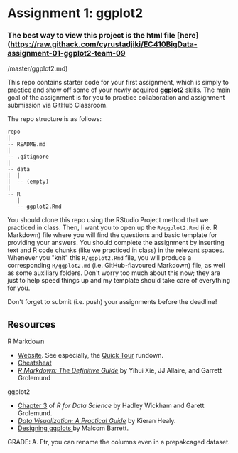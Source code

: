 # Assignment 1: ggplot2

### The best way to view this project is the html file [here](https://raw.githack.com/cyrustadjiki/EC410BigData-assignment-01-ggplot2-team-09
/master/ggplot2.md)

This repo contains starter code for your first assignment, which is simply to practice and show off some of your newly acquired **ggplot2** skills. The main goal of the assignment is for you to practice collaboration and assignment submission via GitHub Classroom.

The repo structure is as follows:

```
repo
|
-- README.md
|
-- .gitignore
|
-- data
|  |
|  -- (empty)
|
-- R
   |
   -- ggplot2.Rmd

```

You should clone this repo using the RStudio Project method that we practiced in class. Then, I want you to open up the `R/ggplot2.Rmd` (i.e. R Markdown) file where you will find the questions and basic template for providing your answers. You should complete the assignment by inserting text and R code chunks (like we practiced in class) in the relevant spaces. Whenever you "knit" this `R/ggplot2.Rmd` file, you will produce a corresponding `R/ggplot2.md` (i.e. GitHub-flavoured Markdown) file, as well as some auxiliary folders. Don't worry too much about this now; they are just to help speed things up and my template should take care of everything for you.

Don't forget to submit (i.e. push) your assignments before the deadline!

## Resources

R Markdown
- [Website](https://rmarkdown.rstudio.com). See especially, the [Quick Tour](https://rmarkdown.rstudio.com/authoring_quick_tour.html) rundown.
- [Cheatsheat](https://github.com/rstudio/cheatsheets/raw/master/rmarkdown-2.0.pdf)
- [*R Markdown: The Definitive Guide*](https://bookdown.org/yihui/rmarkdown) by Yihui Xie, JJ Allaire, and Garrett Grolemund

ggplot2
- [Chapter 3](https://r4ds.had.co.nz/data-visualisation.html) of *R for Data Science* by Hadley Wickham and Garett Grolemund.
- [*Data Visualization: A Practical Guide*](https://socviz.co/makeplot.html) by Kieran Healy.
- [Designing ggplots ](https://designing-ggplots.netlify.com/) by Malcom Barrett.

GRADE: A. Ftr, you can rename the columns even in a prepakcaged dataset. 
